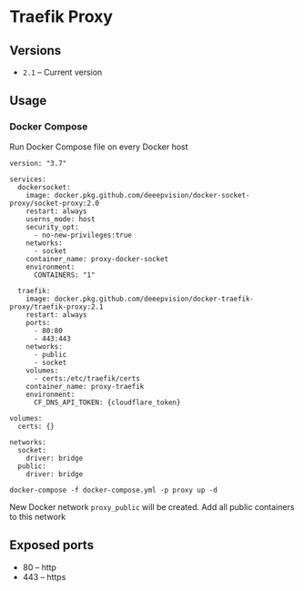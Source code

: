# Traefik Proxy

## Versions

* `2.1` – Current version

## Usage

### Docker Compose

Run Docker Compose file on every Docker host

```
version: "3.7"

services:
  dockersocket:
    image: docker.pkg.github.com/deeepvision/docker-socket-proxy/socket-proxy:2.0
    restart: always
    userns_mode: host
    security_opt:
      - no-new-privileges:true
    networks:
      - socket
    container_name: proxy-docker-socket
    environment:
      CONTAINERS: "1"

  traefik:
    image: docker.pkg.github.com/deeepvision/docker-traefik-proxy/traefik-proxy:2.1
    restart: always
    ports:
      - 80:80
      - 443:443
    networks:
      - public
      - socket
    volumes:
      - certs:/etc/traefik/certs
    container_name: proxy-traefik
    environment:
      CF_DNS_API_TOKEN: {cloudflare_token}

volumes:
  certs: {}

networks:
  socket:
    driver: bridge
  public:
    driver: bridge
```

    docker-compose -f docker-compose.yml -p proxy up -d

New Docker network `proxy_public` will be created.
Add all public containers to this network

## Exposed ports

* 80 – http
* 443 – https
